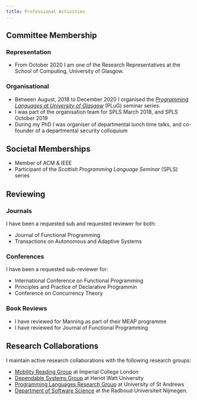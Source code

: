 ```yaml
---
title: Professional Activities
...
```



## Committee Membership

### Representation

+ From October 2020 I am one of the Research Representatives at the School of Computing, University of Glasgow.

### Organisational

+ Between August, 2018 to December 2020 I organised the [*Programming Languages at University of Glasgow*](http://www.dcs.gla.ac.uk/plug/) (PLuG) seminar series.
+ I was part of the organisation team for SPLS March 2018, and SPLS October 2019
+ During my PhD I was organiser of departmental lunch time talks, and co-founder of a departmental security colloquium


## Societal Memberships

+ Member of ACM & IEEE
+ Participant of the *Scottish Programming Language Seminar* (SPLS) series

## Reviewing

### Journals

I have been a requested sub and requested reviewer for both:

+ Journal of Functional Programming
+ Transactions on Autonomous and Adaptive Systems

### Conferences

I have been a requested sub-reviewer for:

+ International Conference on Functional Programming
+ Principles and Practice of Declarative Programmin
+ Conference on Concurrency Theory

### Book Reviews

+ I have reviewed for Manning as part of their MEAP programme
+ I have reviewed for Journal of Functional Programming

##  Research Collaborations

I maintain active research collaborations with the following research groups:

+ [Mobility Reading Group](http://mrg.doc.ic.ac.uk/) at Imperial College London
+ [Dependable Systems Group](http://www.macs.hw.ac.uk/~dsg/) at Heriot Watt University
+ [Programming Languages Research Group](https://plrg.cs.st-andrews.ac.uk) at University of St Andrews
+ [Department of Software Science](https://www.sws.cs.ru.nl/) at the Radboud Universiteit Nijmegen.
